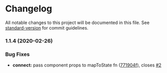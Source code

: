 # Changelog

All notable changes to this project will be documented in this file. See [standard-version](https://github.com/conventional-changelog/standard-version) for commit guidelines.

### 1.1.4 (2020-02-26)


### Bug Fixes

* **connect:** pass component props to mapToState fn ([771904f](https://github.com/damusix/riot-meiosis/commit/771904f19efde1e315f1d2c9f72f3e586644b02a)), closes [#2](https://github.com/damusix/riot-meiosis/issues/2)
